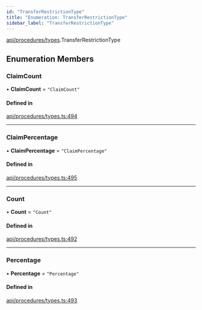 ```yaml
---
id: "TransferRestrictionType"
title: "Enumeration: TransferRestrictionType"
sidebar_label: "TransferRestrictionType"
---
```


[api/procedures/types](../../../../../modules/API/Procedures/Types/Types.md).TransferRestrictionType

## Enumeration Members

### ClaimCount

• **ClaimCount** = ``"ClaimCount"``

#### Defined in

[api/procedures/types.ts:494](https://github.com/PolymeshAssociation/polymesh-sdk/blob/49a0066c3/src/api/procedures/types.ts#L494)

___

### ClaimPercentage

• **ClaimPercentage** = ``"ClaimPercentage"``

#### Defined in

[api/procedures/types.ts:495](https://github.com/PolymeshAssociation/polymesh-sdk/blob/49a0066c3/src/api/procedures/types.ts#L495)

___

### Count

• **Count** = ``"Count"``

#### Defined in

[api/procedures/types.ts:492](https://github.com/PolymeshAssociation/polymesh-sdk/blob/49a0066c3/src/api/procedures/types.ts#L492)

___

### Percentage

• **Percentage** = ``"Percentage"``

#### Defined in

[api/procedures/types.ts:493](https://github.com/PolymeshAssociation/polymesh-sdk/blob/49a0066c3/src/api/procedures/types.ts#L493)
